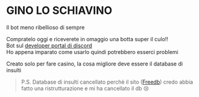 # GINO LO SCHIAVINO
Il bot meno ribellioso di sempre  

Compratelo oggi e riceverete in omaggio una botta super il culo!!  
Bot sul [developer portal di discord](https://discord.com/developers)  
Ho appena imparato come usarlo quindi potrebbero esserci problemi  

Creato solo per fare casino, la cosa migliore deve essere il database di insulti  
> P.S. Database di insulti cancellato perchè il sito ([Freedb](https://freedb.tech/)) credo abbia fatto una ristrutturazione e mi ha cancellato il db :cry:
